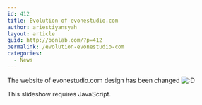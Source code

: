 ```yaml
---
id: 412
title: Evolution of evonestudio.com
author: ariestiyansyah
layout: article
guid: http://oonlab.com/?p=412
permalink: /evolution-evonestudio-com
categories:
  - News
---
```

The website of evonestudio.com design has been changed <img src="https://oonlab.com/wp-includes/images/smilies/icon_biggrin.gif" alt=":D" class="wp-smiley" /> 

<p class="jetpack-slideshow-noscript robots-nocontent">
  This slideshow requires JavaScript.
</p>

<div id="gallery-412-1-slideshow"  class="slideshow-window jetpack-slideshow slideshow-" data-width="560" data-height="410" data-trans="fade" data-gallery="[{&quot;src&quot;:&quot;http:\/\/oonlab.com\/wp-content\/uploads\/2014\/11\/Screenshot-from-2014-11-02-233733.png&quot;,&quot;id&quot;:&quot;416&quot;,&quot;caption&quot;:&quot;About Page&quot;},{&quot;src&quot;:&quot;http:\/\/oonlab.com\/wp-content\/uploads\/2014\/11\/Screenshot-from-2014-11-02-233746.png&quot;,&quot;id&quot;:&quot;417&quot;,&quot;caption&quot;:&quot;Blog&quot;},{&quot;src&quot;:&quot;http:\/\/oonlab.com\/wp-content\/uploads\/2014\/11\/Screenshot-from-2014-11-02-233421.png&quot;,&quot;id&quot;:&quot;413&quot;,&quot;caption&quot;:&quot;Homepage&quot;},{&quot;src&quot;:&quot;http:\/\/oonlab.com\/wp-content\/uploads\/2014\/11\/Screenshot-from-2014-11-02-233507.png&quot;,&quot;id&quot;:&quot;415&quot;,&quot;caption&quot;:&quot;Team Page&quot;},{&quot;src&quot;:&quot;http:\/\/oonlab.com\/wp-content\/uploads\/2014\/11\/Screenshot-from-2014-11-02-233450.png&quot;,&quot;id&quot;:&quot;414&quot;,&quot;caption&quot;:&quot;Portofolio&quot;}]">
</div>